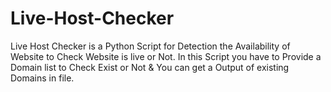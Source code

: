 # Live-Host-Checker
Live Host Checker is a Python Script for Detection the Availability of Website to Check Website is live or Not. In this Script you have to Provide a Domain list to Check Exist or Not & You can get a Output of existing Domains in file.
